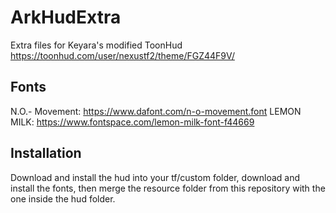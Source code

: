 # ArkHudExtra
Extra files for Keyara's modified ToonHud
https://toonhud.com/user/nexustf2/theme/FGZ44F9V/

## Fonts
N.O.- Movement: https://www.dafont.com/n-o-movement.font
LEMON MILK: https://www.fontspace.com/lemon-milk-font-f44669

## Installation
Download and install the hud into your tf/custom folder, download and install the fonts, then merge the resource folder from this repository with the one inside the hud folder.
